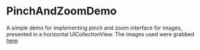 # PinchAndZoomDemo

A simple demo for implementing pinch and zoom interface for images, presented in a horizontal UICollectionView. The images used were grabbed [here](https://www.pexels.com/).

